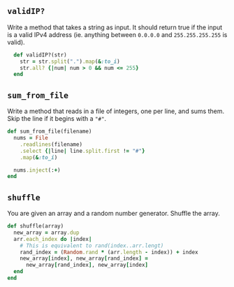 ## `validIP?`

Write a method that takes a string as input. It should return true if
the input is a valid IPv4 address (ie. anything between `0.0.0.0` and
`255.255.255.255` is valid).

  ```ruby
    def validIP?(str)
      str = str.split(".").map(&:to_i)
      str.all? {|num| num > 0 && num <= 255}
    end
  ```


## `sum_from_file`

Write a method that reads in a file of integers, one per line, and
sums them. Skip the line if it begins with a `"#"`.

```ruby
def sum_from_file(filename)
  nums = File
    .readlines(filename)
    .select {|line| line.split.first != "#"}
    .map(&:to_i)

  nums.inject(:+)
end
```

## `shuffle`

You are given an array and a random number generator. Shuffle the
array.

```ruby
def shuffle(array)
  new_array = array.dup
  arr.each_index do |index|
    # This is equivalent to rand(index..arr.lengt)
    rand_index = (Random.rand * (arr.length - index)) + index
    new_array[index], new_array[rand_index] =
      new_array[rand_index], new_array[index]
  end
end
```
